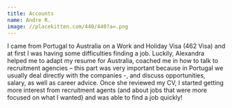 ```yaml
---
title: Accounts
name: Andre R.
image: //placekitten.com/440/440?a=.png
---
```

I came from Portugal to Australia on a Work and Holiday Visa (462 Visa) and at first I was having some difficulties finding a job. Luckily, Alexandra helped me to adapt my resume for Australia, coached me in how to talk to recruitment agencies – this part was very important because in Portugal we usually deal directly with the companies -, and discuss opportunities, salary, as well as career advice. Once she reviewed my CV, I started getting more interest from recruitment agents (and about jobs that were more focused on what I wanted) and was able to find a job quickly!
